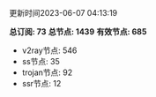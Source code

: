 更新时间2023-06-07 04:13:19

**总订阅: 73**
**总节点: 1439**
**有效节点: 685**
- v2ray节点: 546
- ss节点: 35
- trojan节点: 92
- ssr节点: 12
